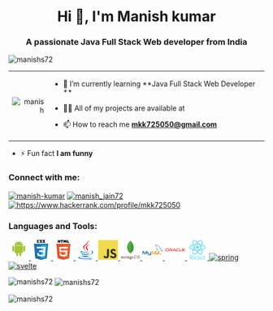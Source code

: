 <h1 align="center">Hi 👋, I'm Manish kumar</h1>
<h3 align="center">A passionate Java Full Stack Web developer from India</h3>

<p align="left"> <img src="https://komarev.com/ghpvc/?username=manishs72&label=Profile%20views&color=0e75b6&style=flat" alt="manishs72" /> </p>

<table>
  <tr>
    <td><p align="right"> <img src="https://moldech.com/wp-content/uploads/2022/07/96143-developer.gif" alt="manish" width="325" height="250"  /> </p></td>
    <td>

      
- 🌱 I’m currently learning **Java Full Stack Web Developer **

- 👨‍💻 All of my projects are available at

- 📫 How to reach me **mkk725050@gmail.com**</td>
  </tr>
 </table>

- ⚡ Fun fact **I am funny**

<h3 align="left">Connect with me:</h3>
<p align="left">
<a href="https://www.linkedin.com/in/manish-kumar-298b67275" target="blank"><img align="center" src="https://raw.githubusercontent.com/rahuldkjain/github-profile-readme-generator/master/src/images/icons/Social/linked-in-alt.svg" alt="manish-kumar" height="30" width="40" /></a>
<a href="https://instagram.com/manish_jain72" target="blank"><img align="center" src="https://raw.githubusercontent.com/rahuldkjain/github-profile-readme-generator/master/src/images/icons/Social/instagram.svg" alt="manish_jain72" height="30" width="40" /></a>
<a href="https:[//www.hackerrank.com/https://www.hackerrank.com/profile/mkk725050](https://www.hackerrank.com/profile/mkk725050)" target="blank"><img align="center" src="https://raw.githubusercontent.com/rahuldkjain/github-profile-readme-generator/master/src/images/icons/Social/hackerrank.svg" alt="https://www.hackerrank.com/profile/mkk725050" height="30" width="40" /></a>
</p>

<h3 align="left">Languages and Tools:</h3>
<p align="left"> <a href="https://developer.android.com" target="_blank" rel="noreferrer"> <img src="https://raw.githubusercontent.com/devicons/devicon/master/icons/android/android-original-wordmark.svg" alt="android" width="40" height="40"/> </a> <a href="https://www.w3schools.com/css/" target="_blank" rel="noreferrer"> <img src="https://raw.githubusercontent.com/devicons/devicon/master/icons/css3/css3-original-wordmark.svg" alt="css3" width="40" height="40"/> </a> <a href="https://www.w3.org/html/" target="_blank" rel="noreferrer"> <img src="https://raw.githubusercontent.com/devicons/devicon/master/icons/html5/html5-original-wordmark.svg" alt="html5" width="40" height="40"/> </a> <a href="https://www.java.com" target="_blank" rel="noreferrer"> <img src="https://raw.githubusercontent.com/devicons/devicon/master/icons/java/java-original.svg" alt="java" width="40" height="40"/> </a> <a href="https://developer.mozilla.org/en-US/docs/Web/JavaScript" target="_blank" rel="noreferrer"> <img src="https://raw.githubusercontent.com/devicons/devicon/master/icons/javascript/javascript-original.svg" alt="javascript" width="40" height="40"/> </a> <a href="https://www.mongodb.com/" target="_blank" rel="noreferrer"> <img src="https://raw.githubusercontent.com/devicons/devicon/master/icons/mongodb/mongodb-original-wordmark.svg" alt="mongodb" width="40" height="40"/> </a> <a href="https://www.mysql.com/" target="_blank" rel="noreferrer"> <img src="https://raw.githubusercontent.com/devicons/devicon/master/icons/mysql/mysql-original-wordmark.svg" alt="mysql" width="40" height="40"/> </a> <a href="https://www.oracle.com/" target="_blank" rel="noreferrer"> <img src="https://raw.githubusercontent.com/devicons/devicon/master/icons/oracle/oracle-original.svg" alt="oracle" width="40" height="40"/> </a> <a href="https://reactjs.org/" target="_blank" rel="noreferrer"> <img src="https://raw.githubusercontent.com/devicons/devicon/master/icons/react/react-original-wordmark.svg" alt="react" width="40" height="40"/> </a> <a href="https://spring.io/" target="_blank" rel="noreferrer"> <img src="https://www.vectorlogo.zone/logos/springio/springio-icon.svg" alt="spring" width="40" height="40"/> </a> <a href="https://svelte.dev" target="_blank" rel="noreferrer"> <img src="https://upload.wikimedia.org/wikipedia/commons/1/1b/Svelte_Logo.svg" alt="svelte" width="40" height="40"/> </a> </p>

<p><img align="left" src="https://github-readme-stats.vercel.app/api/top-langs?username=manishs72&show_icons=true&locale=en&layout=compact" alt="manishs72" /></p>

<p>&nbsp;<img align="center" src="https://github-readme-stats.vercel.app/api?username=manishs72&show_icons=true&locale=en" alt="manishs72" /></p>

<p><img align="center" src="https://github-readme-streak-stats.herokuapp.com/?user=manishs72&" alt="manishs72" /></p>

